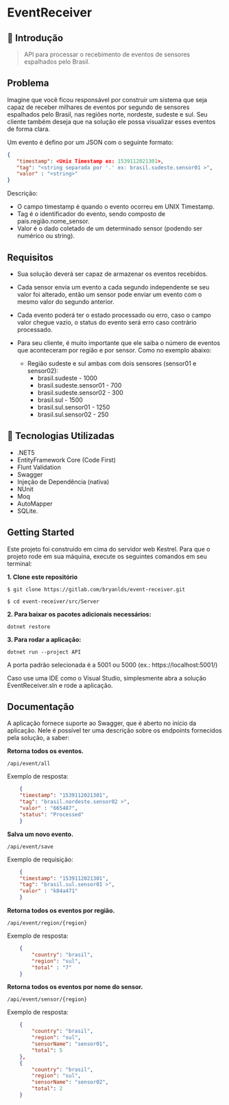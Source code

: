 # EventReceiver

## 🚀 Introdução
> API para processar o recebimento de eventos de sensores espalhados pelo Brasil.

## Problema

Imagine que você ficou responsável por construir um sistema que seja capaz de receber milhares de eventos por segundo de sensores espalhados pelo Brasil, nas regiões norte, nordeste, sudeste e sul. Seu cliente também deseja que na solução ele possa visualizar esses eventos de forma clara.

Um evento é defino por um JSON com o seguinte formato:

```json
{
   "timestamp": <Unix Timestamp ex: 1539112021301>,
   "tag": "<string separada por '.' ex: brasil.sudeste.sensor01 >",
   "valor" : "<string>"
}
```

Descrição:
 * O campo timestamp é quando o evento ocorreu em UNIX Timestamp.
 * Tag é o identificador do evento, sendo composto de pais.região.nome_sensor.
 * Valor é o dado coletado de um determinado sensor (podendo ser numérico ou string).

## Requisitos

* Sua solução deverá ser capaz de armazenar os eventos recebidos.

* Cada sensor envia um evento a cada segundo independente se seu valor foi alterado, então um sensor pode enviar um evento com o mesmo valor do segundo anterior.

* Cada evento poderá ter o estado processado ou erro, caso o campo valor chegue vazio, o status do evento será erro caso contrário processado.

* Para seu cliente, é muito importante que ele saiba o número de eventos que aconteceram por região e por sensor. Como no exemplo abaixo:
    * Região sudeste e sul ambas com dois sensores (sensor01 e sensor02):
        * brasil.sudeste - 1000
        * brasil.sudeste.sensor01 - 700
        * brasil.sudeste.sensor02 - 300
        * brasil.sul - 1500
        * brasil.sul.sensor01 - 1250
        * brasil.sul.sensor02 - 250


## 🔧 Tecnologias Utilizadas
 - .NET5
 - EntityFramework Core (Code First)
 - Flunt Validation
 - Swagger
 - Injeção de Dependência (nativa)
 - NUnit
 - Moq
 - AutoMapper
 - SQLite.


## Getting Started
Este projeto foi construído em cima do servidor web Kestrel. Para que o projeto rode em sua máquina, execute os seguintes comandos em seu terminal:


**1. Clone este repositório**

```
$ git clone https://gitlab.com/bryanlds/event-receiver.git

$ cd event-receiver/src/Server
```

**2. Para baixar os pacotes adicionais necessários:**
```shell
dotnet restore
```
**3. Para rodar a aplicação:**
```shell
dotnet run --project API
```

A porta padrão selecionada é a 5001 ou 5000 (ex.: https://localhost:5001/)

Caso use uma IDE como o Visual Studio, simplesmente abra a solução EventReceiver.sln e rode a aplicação.

## Documentação
A aplicação fornece suporte ao Swagger, que é aberto no início da aplicação. Nele é possível ter uma descrição sobre os endpoints fornecidos pela solução, a saber:

**Retorna todos os eventos.**
```
/api/event/all
```
Exemplo de resposta:
```json
    {
    "timestamp": "1539112021301",
    "tag": "brasil.nordeste.sensor02 >",
    "valor" : "665487",
    "status": "Processed"
    }
```

**Salva um novo evento.**
```
/api/event/save
```
Exemplo de requisição:
```json
    {
    "timestamp": "1539112021301",
    "tag": "brasil.sul.sensor01 >",
    "valor" : "k84a471"
    }
```

**Retorna todos os eventos por região.**
```
/api/event/region/{region}
```
Exemplo de resposta:
```json
    {
        "country": "brasil",
        "region": "sul",
        "total" : "7"
    }
```

**Retorna todos os eventos por nome do sensor.**
```
/api/event/sensor/{region}
```
Exemplo de resposta:
```json
    {
        "country": "brasil",
        "region": "sul",
        "sensorName": "sensor01",
        "total": 5
    },
    {
        "country": "brasil",
        "region": "sul",
        "sensorName": "sensor02",
        "total": 2
    }
```
